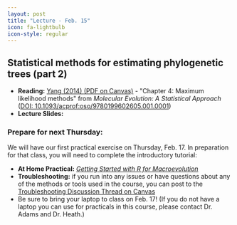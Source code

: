 ```yaml
---
layout: post
title: "Lecture - Feb. 15"
icon: fa-lightbulb
icon-style: regular
---
```


## Statistical methods for estimating phylogenetic trees (part 2) 


* **Reading:** [Yang (2014) <i class="fas fa-file-pdf"></i> (PDF on Canvas)](https://canvas.iastate.edu/courses/89027/files/18355773) - "Chapter 4: Maximum likelihood methods" from _Molecular Evolution: A Statistical Approach_ ([DOI: 10.1093/acprof:oso/9780199602605.001.0001](https://oxford.universitypressscholarship.com/view/10.1093/acprof:oso/9780199602605.001.0001/acprof-9780199602605))
* **Lecture Slides:** [<i class="fas fa-chalkboard-teacher"></i>](https://eeob-macroevolution.github.io/course-documents/lecture-slides/07-Phylogeny3.pdf)

### Prepare for next Thursday:

We will have our first practical exercise on Thursday, Feb. 17. In preparation for that class, you will need to complete the introductory tutorial:

* **At Home Practical:** [*Getting Started with R for Macroevolution* <i class="fas fa-laptop"></i>](https://eeob-macroevolution.github.io/Practicals/Onboarding_RIntro/Setting_up_R_Rstudio.html)
* **Troubleshooting:** if you run into any issues or have questions about any of the methods or tools used in the course, you can post to the [Troubleshooting Discussion Thread on Canvas <i class="fas fa-life-ring"></i>](https://canvas.iastate.edu/courses/89027/discussion_topics/1116594)
* Be sure to bring your laptop to class on Feb. 17! (If you do not have a laptop you can use for practicals in this course, please contact Dr. Adams and Dr. Heath.)
 